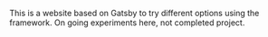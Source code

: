 This is a website based on Gatsby to try different options using the framework. On going experiments here, not completed project.
